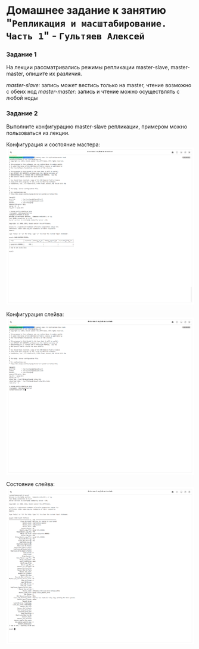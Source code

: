 # Домашнее задание к занятию "`Репликация и масштабирование. Часть 1`" - `Гультяев Алексей`

### Задание 1
На лекции рассматривались режимы репликации master-slave, master-master, опишите их различия.

*master-slave:* запись может вестись только на master, чтение возможно с обеих нод
*master-master:* запись и чтение можно осуществлять с любой ноды

### Задание 2
Выполните конфигурацию master-slave репликации, примером можно пользоваться из лекции.

Конфигурация и состояние мастера:
![screen:](https://github.com/hokum83/12-06/blob/main/img/2-1.png)

Конфигурация слейва:
![screen:](https://github.com/hokum83/12-06/blob/main/img/2-2.png)

Состояние слейва:
![screen:](https://github.com/hokum83/12-06/blob/main/img/2-3.png)